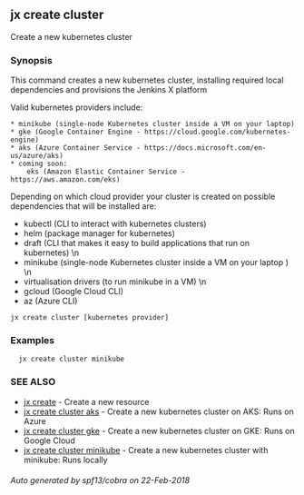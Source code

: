 ## jx create cluster

Create a new kubernetes cluster

### Synopsis


This command creates a new kubernetes cluster, installing required local dependencies and provisions the Jenkins X platform 

Valid kubernetes providers include:

    * minikube (single-node Kubernetes cluster inside a VM on your laptop)
    * gke (Google Container Engine - https://cloud.google.com/kubernetes-engine)
    * aks (Azure Container Service - https://docs.microsoft.com/en-us/azure/aks)
    * coming soon:
        eks (Amazon Elastic Container Service - https://aws.amazon.com/eks)
     

Depending on which cloud provider your cluster is created on possible dependencies that will be installed are: 

  * kubectl (CLI to interact with kubernetes clusters)  
  * helm (package manager for kubernetes)  
  * draft (CLI that makes it easy to build applications that run on kubernetes) \n  
  * minikube (single-node Kubernetes cluster inside a VM on your laptop ) \n  
  * virtualisation drivers (to run minikube in a VM) \n  
  * gcloud (Google Cloud CLI)  
  * az (Azure CLI)

```
jx create cluster [kubernetes provider]
```

### Examples

```
  jx create cluster minikube
```

### SEE ALSO
* [jx create](jx_create.md)	 - Create a new resource
* [jx create cluster aks](jx_create_cluster_aks.md)	 - Create a new kubernetes cluster on AKS: Runs on Azure
* [jx create cluster gke](jx_create_cluster_gke.md)	 - Create a new kubernetes cluster on GKE: Runs on Google Cloud
* [jx create cluster minikube](jx_create_cluster_minikube.md)	 - Create a new kubernetes cluster with minikube: Runs locally

###### Auto generated by spf13/cobra on 22-Feb-2018
